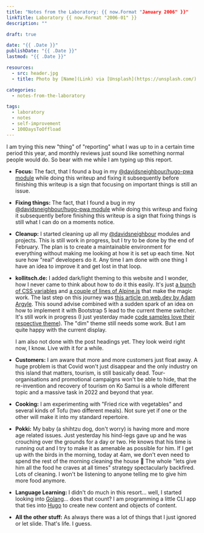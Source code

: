 ```yaml
---
title: "Notes from the Laboratory: {{ now.Format "January 2006" }}"
linkTitle: Laboratory {{ now.Format "2006-01" }}
description: ""

draft: true

date: "{{ .Date }}"
publishDate: "{{ .Date }}"
lastmod: "{{ .Date }}"

resources:
  - src: header.jpg
  - title: Photo by [Name](Link) via [Unsplash](https://unsplash.com/)

categories:
  - notes-from-the-laboratory

tags:
  - laboratory
  - notes
  - self-improvement
  - 100DaysToOffload
---
```


I am trying this new "thing" of "reporting" what I was up to in a certain time period this year, and monthly reviews just sound like something normal people would do. So bear with me while I am typing up this report.

- **Focus:** The fact, that I found a bug in my [@davidsneighbour/hugo-pwa module](https://github.com/davidsneighbour/hugo-pwa) while doing this writeup and fixing it subsequently before finishing this writeup is a sign that focusing on important things is still an issue.
- **Fixing things:** The fact, that I found a bug in my [@davidsneighbour/hugo-pwa module](https://github.com/davidsneighbour/hugo-pwa) while doing this writeup and fixing it subsequently before finishing this writeup is a sign that fixing things is still what I can do on a moments notice.
- **Cleanup:** I started cleaning up all my [@davidsneighbour](https://github.com/davidsneighbour) modules and projects. This is still work in progress, but I try to be done by the end of February. The plan is to create a maintainable environment for everything without making me looking at how it is set up each time. Not sure how "real" developers do it. Any time I am done with one thing I have an idea to improve it and get lost in that loop.
- **kollitsch.de:** I added dark/light theming to this website and I wonder, how I never came to think about how to do it this easily. It's just [a bunch of CSS variables](https://github.com/davidsneighbour/kollitsch.dev/blob/18401a326350ef806acfdb2d18848a4719bb0db1/assets/scss/style.scss#L26) and [a couple of lines of Alpine.js](https://github.com/davidsneighbour/kollitsch.dev/blob/18401a326350ef806acfdb2d18848a4719bb0db1/assets/js/script.ts#L11) that make the magic work. The last step on this journey was [this article on web.dev by Adam Argyle](https://web.dev/building-a-color-scheme/). This sound advise combined with a sudden spark of an idea on how to implement it with Bootstrap 5 lead to the current theme switcher. It's still work in progress (I just yesterday made [code samples love their respective theme](https://github.com/davidsneighbour/kollitsch.dev/commit/a7f6051c9fc428c97feef611031a0ae3b7938d9f)). The "dim" theme still needs some work. But I am quite happy with the current display.

  I am also not done with the post headings yet. They look weird right now, I know. Live with it for a while.
- **Customers:** I am aware that more and more customers just float away. A huge problem is that Covid won't just disappear and the only industry on this island that matters, tourism, is still basically dead. Tour-organisations and promotional campaigns won't be able to hide, that the re-invention and recovery of tourism on Ko Samui is a whole different topic and a massive task in 2022 and beyond that year.
- **Cooking:** I am experimenting with "Fried rice with vegetables" and several kinds of Tofu (two different meals). Not sure yet if one or the other will make it into my standard repertoire.
- **Pokki:** My baby (a shihtzu dog, don't worry) is having more and more age related issues. Just yesterday his hind-legs gave up and he was crouching over the grounds for a day or two. He knows that his time is running out and I try to make it as amenable as possible for him. If I get up with the birds in the morning, today at 4am, we don't even need to spend the rest of the morning cleaning the house 🐶 The whole "lets give him all the food he craves at all times" strategy spectacularly backfired. Lots of cleaning. I won't be listening to anyone telling me to give him more food anymore.
- **Language Learning:** I didn't do much in this resort... well, I started looking into [Golang](https://pkg.go.dev/)... does that count? I am programming a little CLI app that ties into [Hugo](https://gohugo.io) to create new content and objects of content.
- **All the other stuff:** As always there was a lot of things that I just ignored or let slide. That's life. I guess.
